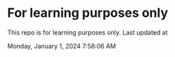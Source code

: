 # For learning purposes only
This repo is for learning purposes only.
Last updated at

Monday, January 1, 2024 7:58:06 AM

